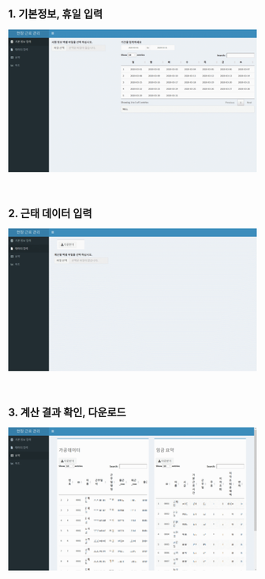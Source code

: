 

## 1. 기본정보, 휴일 입력  
![page1](https://raw.githubusercontent.com/sukhyun23/wage/master/image/page1.gif)
<br>  
<br>  

## 2. 근태 데이터 입력  
![page2](https://raw.githubusercontent.com/sukhyun23/wage/master/image/page2.gif)
<br>  
<br>  

## 3. 계산 결과 확인, 다운로드  
![page3](https://raw.githubusercontent.com/sukhyun23/wage/master/image/page3.gif)
